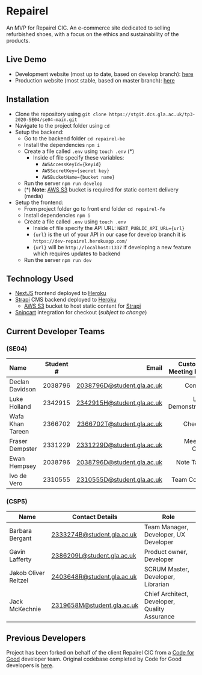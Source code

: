 # Repairel
An MVP for Repairel CIC. An e-commerce site dedicated to selling refurbished shoes, with a focus on the ethics and sustainability of the products.

## Live Demo
* Development website (most up to date, based on develop branch): [here](https://dev-repairel-fe.herokuapp.com/)
* Production website (most stable, based on master branch): [here](https://repairel-fe.herokuapp.com/)

## Installation
- Clone the repository using `git clone https://stgit.dcs.gla.ac.uk/tp3-2020-SE04/se04-main.git`
- Navigate to the project folder using `cd`
- Setup the backend:
  * Go to the backend folder `cd repairel-be`
  * Install the dependencies `npm i`
  * Create a file called `.env` using `touch .env` (\*)
    - Inside of file specify these variables:
      * `AWSAccessKeyId={keyid}`
      * `AWSSecretKey={secret key}`
      * `AWSBucketName={bucket name}`
  * Run the server `npm run develop`
  * (\*) **Note**: [AWS S3](https://aws.amazon.com/s3/) bucket is required for static content delivery (media)
- Setup the frontend:
  * From project folder go to front end folder `cd repairel-fe`
  * Install dependencies `npm i`
  * Create a file called `.env` using `touch .env`
    - Inside of file specify the API URL: `NEXT_PUBLIC_API_URL={url}`
    - `{url}` is the url of your API in our case for develop branch it is `https://dev-repairel.herokuapp.com/`
    - `{url}` will be `http://localhost:1337` if developing a new feature which requires updates to backend
  * Run the server `npm run dev`

## Technology Used
- [NextJS](https://nextjs.org/) frontend deployed to [Heroku](https://heroku.com/)
- [Strapi](https://strapi.io/) CMS backend deployed to [Heroku](https://heroku.com/)
  * [AWS S3](https://aws.amazon.com/s3/) bucket to host static content for [Strapi](https://strapi.io/)
- [Snipcart](https://snipcart.com/) integration for checkout (_subject to change_)

## Current Developer Teams
### (**SE04**)
| Name     | Student #     | Email    | Customer Meeting Role    |   Scrum Roles     
| :------------- | :----------: | -----------: |-----------: | -----------: |
|  Declan Davidson | 2038796   | 2038796D@student.gla.ac.uk    | Contact    | Product Owner |
|  Luke Holland  | 2342915   | 2342915H@student.gla.ac.uk    |Lead Demonstrator    | Developer |
|  Wafa Khan Tareen | 2366702   | 2366702T@student.gla.ac.uk    |Checker    | Quality Assurance |
|  Fraser Dempster  | 2331229   | 2331229D@student.gla.ac.uk    |Meeting Chair    | Scrum Master |
|  Ewan Hempsey  | 2038796   | 2038796D@student.gla.ac.uk    |Note Taker    | Toolsmith |
|  Ivo de Vero  | 2310555   | 2310555D@student.gla.ac.uk   |Team Coach    |               |\

### (**CSP5**)
| Name                 | Contact Details            |Role                           |
|----------------------|----------------------------|-------------------------------|
| Barbara Bergant      | 2333274B@student.gla.ac.uk | Team Manager, Developer, UX Developer|
| Gavin Lafferty       | 2386209L@student.gla.ac.uk | Product owner, Developer |
| Jakob Oliver Reitzel | 2403648R@student.gla.ac.uk | SCRUM Master, Developer, Librarian |
| Jack McKechnie       | 2319658M@student.gla.ac.uk | Chief Architect, Developer, Quality Assurance|

## Previous Developers
Project has been forked on behalf of the client Repairel CIC from a [Code for Good](https://www.foundersandcoders.com/tech-for-better/) developer team. Original codebase completed by Code for Good developers is [here](https://github.com/Repairel).
